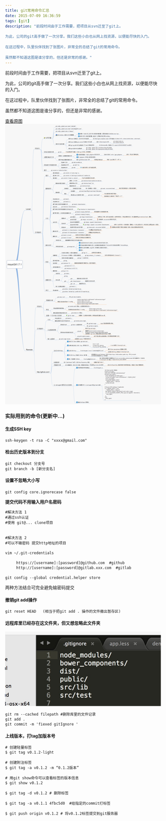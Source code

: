 ```yaml
---
title: git常用命令汇总
date: 2015-07-09 16:36:59
tags: [git]
description: "前段时间由于工作需要，把项目从svn迁至了git上。

为此，公司的git高手做了一次分享。我们这些小白也从网上找资源，以便能尽快的入门。

在这过程中，队里伙伴找到了张图片，非常全的总结了git的常用命令。

虽然都不知道这图是谁分享的，但还是非常的感谢。"
---
```


前段时间由于工作需要，把项目从svn迁至了git上。

为此，公司的git高手做了一次分享。我们这些小白也从网上找资源，以便能尽快的入门。

在这过程中，队里伙伴找到了张图片，非常全的总结了git的常用命令。

虽然都不知道这图是谁分享的，但还是非常的感谢。

<a href="/images/2015/08/2010072023345292.png" target="_blank">查看原图</a>
![](/images/2015/08/2010072023345292.png)

### 实际用到的命令(更新中...)


#### **生成SSH key**
```
ssh-keygen -t rsa -C "xxxx@gmail.com"
```


#### **检出历史版本到分支**
```
git checkout 分支号
git branch -b [新分支名]

```
#### **设置不忽略大小写**
  `git config core.ignorecase false`

**提交代码不用输入用户名密码**
```
#解决方法 1
#通过ssh认证
#使用 git@... clone项目


#解决方法 2
#可以不输密码 提交http地址的项目
 
vim ~/.git-credentials

     https://[username]:[password]@github.com  #github
     http://[username]:[password]@gitlab.xxx.com  #gitlab

git config --global credential.helper store
```

两种方法结合可完全避免输密码提交


#### **撤销git add操作**

```
git reset HEAD   (相当于把git add . 操作的文件撤出暂存区)
```

#### **远程库里已经存在这文件夹，但又想忽略此文件夹**

![](/images/gitignore.png)

```
git rm --cached filepath #删除库里的文件记录
git add .
git commit -m 'fiexed gitIgnore '
```

#### 上线版本，打tag加版本号

```
# 创建轻量标签
$ git tag v0.1.2-light

# 创建附注标签
$ git tag -a v0.1.2 -m “0.1.2版本”

# 用git show命令可以查看标签的版本信息
$ git show v0.1.2

$ git tag -d v0.1.2 # 删除标签

$ git tag -a v0.1.1 4fbc5d0  #给指定的commit打标签 

$ git push origin v0.1.2 # 将v0.1.2标签提交到git服务器
```

